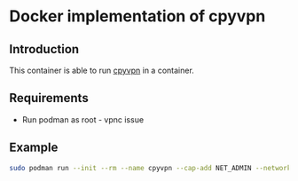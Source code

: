 # Docker implementation of cpyvpn

## Introduction

This container is able to run [cpyvpn](https://gitlab.com/cpvpn/cpyvpn) in a container.

## Requirements

* Run podman as root - vpnc issue

## Example

```bash
sudo podman run --init --rm --name cpyvpn --cap-add NET_ADMIN --network=host --device=/dev/net/tun --privileged -e USER='YOUR_USERNAME_HERE' -e PASSWORD='YOUR_PASSWORD_HERE' -e HOST='YOUR_VPN_ENDPOINT_HERE' -e MODE='l' quay.io/pqatsi/cpyvpn:latest
```
